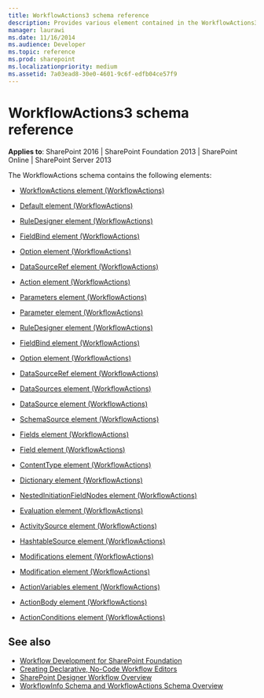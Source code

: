 ```yaml
---
title: WorkflowActions3 schema reference
description: Provides various element contained in the WorkflowActions3 schema as it applies to SharePoint 2016, SharePoint Foundation 2013, and SharePoint Online.
manager: laurawi
ms.date: 11/16/2014
ms.audience: Developer
ms.topic: reference
ms.prod: sharepoint
ms.localizationpriority: medium
ms.assetid: 7a03ead8-30e0-4601-9c6f-edfb04ce57f9
---
```


# WorkflowActions3 schema reference

**Applies to**: SharePoint 2016 | SharePoint Foundation 2013 | SharePoint Online | SharePoint Server 2013

The WorkflowActions schema contains the following elements:

- [WorkflowActions element (WorkflowActions)](workflowactions-element-workflowactions.md)

- [Default element (WorkflowActions)](default-element-workflowactions.md)

- [RuleDesigner element (WorkflowActions)](ruledesigner-element-workflowactions.md)

- [FieldBind element (WorkflowActions)](fieldbind-element-workflowactions.md)

- [Option element (WorkflowActions)](option-element-workflowactions.md)

- [DataSourceRef element (WorkflowActions)](datasourceref-element-workflowactions.md)

- [Action element (WorkflowActions)](action-element-workflowactions.md)

- [Parameters element (WorkflowActions)](parameters-element-workflowactions.md)

- [Parameter element (WorkflowActions)](parameter-element-workflowactions.md)

- [RuleDesigner element (WorkflowActions)](ruledesigner-element-workflowactions.md)

- [FieldBind element (WorkflowActions)](fieldbind-element-workflowactions.md)

- [Option element (WorkflowActions)](option-element-workflowactions.md)

- [DataSourceRef element (WorkflowActions)](datasourceref-element-workflowactions.md)

- [DataSources element (WorkflowActions)](datasources-element-workflowactions.md)

- [DataSource element (WorkflowActions)](datasource-element-workflowactions.md)

- [SchemaSource element (WorkflowActions)](schemasource-element-workflowactions.md)

- [Fields element (WorkflowActions)](fields-element-workflowactions.md)

- [Field element (WorkflowActions)](field-element-workflowactions.md)

- [ContentType element (WorkflowActions)](contenttype-element-workflowactions.md)

- [Dictionary element (WorkflowActions)](dictionary-element-workflowactions.md)

- [NestedInitiationFieldNodes element (WorkflowActions)](nestedinitiationfieldnodes-element-workflowactions.md)

- [Evaluation element (WorkflowActions)](evaluation-element-workflowactions.md)

- [ActivitySource element (WorkflowActions)](activitysource-element-workflowactions.md)

- [HashtableSource element (WorkflowActions)](hashtablesource-element-workflowactions.md)

- [Modifications element (WorkflowActions)](modifications-element-workflowactions.md)

- [Modification element (WorkflowActions)](modification-element-workflowactions.md)

- [ActionVariables element (WorkflowActions)](actionvariables-element-workflowactions.md)

- [ActionBody element (WorkflowActions)](actionbody-element-workflowactions.md)

- [ActionConditions element (WorkflowActions)](actionconditions-element-workflowactions.md)


## See also

- [Workflow Development for SharePoint Foundation](https://msdn.microsoft.com/library/ad7a5bf2-fab0-4b30-ae0b-46b15f16b491(Office.15).aspx)
- [Creating Declarative, No-Code Workflow Editors](https://msdn.microsoft.com/library/60dfda8d-e724-4d7d-9578-aa239c362dcf(Office.15).aspx)
- [SharePoint Designer Workflow Overview](https://msdn.microsoft.com/library/5ef4e933-564e-4dea-b2f4-c1b621774969(Office.15).aspx)
- [WorkflowInfo Schema and WorkflowActions Schema Overview](https://msdn.microsoft.com/library/25da07cb-b228-43f2-9cdf-c8c71c3eabbb(Office.15).aspx)


 





